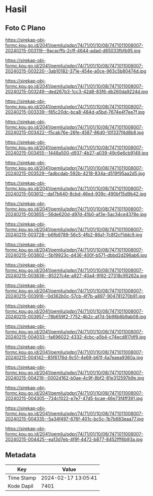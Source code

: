 # Hasil

## Foto C Plano

https://sirekap-obj-formc.kpu.go.id/2041/pemilu/pdpr/74/71/01/10/08/7471011008007-20240215-003119--9acacffb-2cff-4644-adad-d65033fbfb95.jpg

https://sirekap-obj-formc.kpu.go.id/2041/pemilu/pdpr/74/71/01/10/08/7471011008007-20240215-003220--3ab10182-371e-454e-a0ce-963c5b80474d.jpg

https://sirekap-obj-formc.kpu.go.id/2041/pemilu/pdpr/74/71/01/10/08/7471011008007-20240215-003249--ded267b3-1cc3-42d8-83f6-db260da9224d.jpg

https://sirekap-obj-formc.kpu.go.id/2041/pemilu/pdpr/74/71/01/10/08/7471011008007-20240215-003339--f85c20dc-bca8-484d-a5bd-7674e4f7ee7f.jpg

https://sirekap-obj-formc.kpu.go.id/2041/pemilu/pdpr/74/71/01/10/08/7471011008007-20240215-003422--f5cab76e-26fe-4587-86d0-10f337f4d8b8.jpg

https://sirekap-obj-formc.kpu.go.id/2041/pemilu/pdpr/74/71/01/10/08/7471011008007-20240215-003455--1448a500-d937-4b27-a039-49c6e6cb9149.jpg

https://sirekap-obj-formc.kpu.go.id/2041/pemilu/pdpr/74/71/01/10/08/7471011008007-20240215-003529--fadbcdab-592b-4218-834a-d519f95aa2d5.jpg

https://sirekap-obj-formc.kpu.go.id/2041/pemilu/pdpr/74/71/01/10/08/7471011008007-20240215-003612--daf7b640-8cbd-46ed-939c-490bf15d9b42.jpg

https://sirekap-obj-formc.kpu.go.id/2041/pemilu/pdpr/74/71/01/10/08/7471011008007-20240215-003655--56de620d-d97d-41b0-af3e-5ac34ce4378e.jpg

https://sirekap-obj-formc.kpu.go.id/2041/pemilu/pdpr/74/71/01/10/08/7471011008007-20240215-003728--b6fb9789-56c5-4fb2-86a1-7c8f2cf1ddc9.jpg

https://sirekap-obj-formc.kpu.go.id/2041/pemilu/pdpr/74/71/01/10/08/7471011008007-20240215-003802--5b19923c-d436-400f-b571-dbbd2d296ab6.jpg

https://sirekap-obj-formc.kpu.go.id/2041/pemilu/pdpr/74/71/01/10/08/7471011008007-20240215-003836--85227c4e-a927-40a4-9f82-27318c95262a.jpg

https://sirekap-obj-formc.kpu.go.id/2041/pemilu/pdpr/74/71/01/10/08/7471011008007-20240215-003916--0d362b0c-57cb-4f7b-a897-904781270b91.jpg

https://sirekap-obj-formc.kpu.go.id/2041/pemilu/pdpr/74/71/01/10/08/7471011008007-20240215-003957--78b659f2-7752-4b2c-af7d-5b98b6b9ab08.jpg

https://sirekap-obj-formc.kpu.go.id/2041/pemilu/pdpr/74/71/01/10/08/7471011008007-20240215-004033--fa696022-4332-4cbc-a5b4-c74ecd817df9.jpg

https://sirekap-obj-formc.kpu.go.id/2041/pemilu/pdpr/74/71/01/10/08/7471011008007-20240215-004142--85f6176d-9c51-4e69-b61f-4a7eaea9360a.jpg

https://sirekap-obj-formc.kpu.go.id/2041/pemilu/pdpr/74/71/01/10/08/7471011008007-20240215-004219--0002d162-b0ae-4c9f-8bf2-81e312597b9e.jpg

https://sirekap-obj-formc.kpu.go.id/2041/pemilu/pdpr/74/71/01/10/08/7471011008007-20240215-004305--734c1022-e7e7-47d5-bcae-46e73f4ff391.jpg

https://sirekap-obj-formc.kpu.go.id/2041/pemilu/pdpr/74/71/01/10/08/7471011008007-20240215-004335--5a34f497-676f-401c-bc5c-1b7b683eaa77.jpg

https://sirekap-obj-formc.kpu.go.id/2041/pemilu/pdpr/74/71/01/10/08/7471011008007-20240215-004425--ea13d7eb-4f9f-4472-b877-8452fff6b93a.jpg


## Metadata

| Key        | Value               |
| ---------- | ------------------- |
| Time Stamp | 2024-02-17 13:05:41 |
| Kode Dapil | 7401                |



